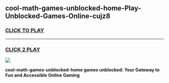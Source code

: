 
## cool-math-games-unblocked-home-Play-Unblocked-Games-Online-cujz8
<h3>
<a href="https://premium76.site?title=cool-math-games-unblocked-home&ref=25A">CLICK TO PLAY</a></h3>
<hr>

<h3>
<a href="https://premium76.site?title=cool-math-games-unblocked-home&ref=25A">CLICK 2 PLAY</a>
  
</h3>

<a href="https://premium76.site?title=cool-math-games-unblocked-home&ref=25A"><img src="https://clearcache.store/games.png"></a>


**cool-math-games-unblocked-home games unblocked: Your Gateway to Fun and Accessible Online Gaming**
